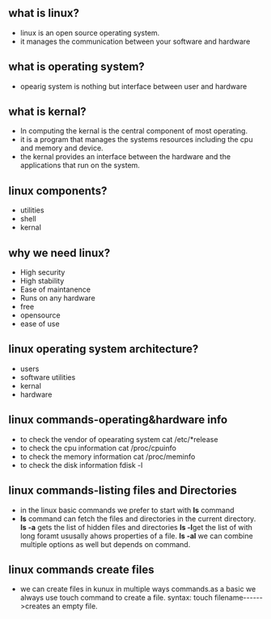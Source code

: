 ## what is linux?
- linux is an open source operating system.
- it manages the communication between your software and hardware
## what is operating system?
- opearig system is nothing but interface between user and hardware
## what is kernal?
- In computing the kernal is the central component of most operating. 
- it is a program that manages the systems resources including the cpu and memory and device. 
- the kernal provides an interface between the hardware and the applications that run on the system.
## linux components?
- utilities
- shell
- kernal
## why we need linux?
- High security
- High stability
- Ease of maintanence
- Runs on any hardware
- free
- opensource
- ease of use
## linux operating system architecture?
- users
- software utilities
- kernal
- hardware
## linux commands-operating&hardware info
- to check the vendor of opearating system
      cat /etc/*release
- to check the cpu information
      cat /proc/cpuinfo
- to check the memory information
      cat /proc/meminfo
- to check the disk information
      fdisk -l
## linux commands-listing files and Directories
- in the linux basic commands we prefer to start with **ls**
command
- **ls** command can fetch the files and directories in the current directory.
**ls -a** gets the list of hidden files and directories
**ls -l**get the list of with long foramt ususally ahows properties of a file.
**ls -al** we can combine multiple options as well but depends on command.
## linux commands create files
- we can create files in kunux in multiple ways commands.as a basic we always use touch command to create a file.
      syntax: touch   filename------>creates an empty file.
      